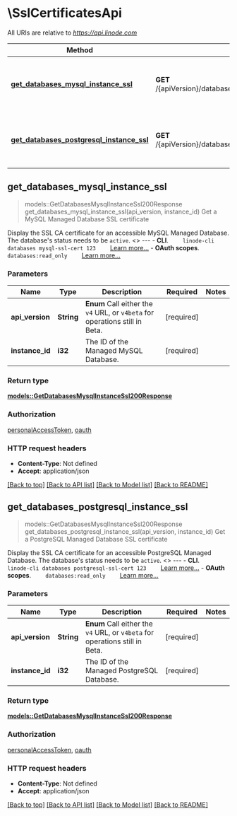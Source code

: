# \SslCertificatesApi

All URIs are relative to *https://api.linode.com*

Method | HTTP request | Description
------------- | ------------- | -------------
[**get_databases_mysql_instance_ssl**](SslCertificatesApi.md#get_databases_mysql_instance_ssl) | **GET** /{apiVersion}/databases/mysql/instances/{instanceId}/ssl | Get a MySQL Managed Database SSL certificate
[**get_databases_postgresql_instance_ssl**](SslCertificatesApi.md#get_databases_postgresql_instance_ssl) | **GET** /{apiVersion}/databases/postgresql/instances/{instanceId}/ssl | Get a PostgreSQL Managed Database SSL certificate



## get_databases_mysql_instance_ssl

> models::GetDatabasesMysqlInstanceSsl200Response get_databases_mysql_instance_ssl(api_version, instance_id)
Get a MySQL Managed Database SSL certificate

Display the SSL CA certificate for an accessible MySQL Managed Database. The database's status needs to be `active`.   <<LB>>  ---   - __CLI__.      ```     linode-cli databases mysql-ssl-cert 123     ```      [Learn more...](https://techdocs.akamai.com/cloud-computing/docs/getting-started-with-the-linode-cli)  - __OAuth scopes__.      ```     databases:read_only     ```      [Learn more...](https://techdocs.akamai.com/linode-api/reference/get-started#oauth)

### Parameters


Name | Type | Description  | Required | Notes
------------- | ------------- | ------------- | ------------- | -------------
**api_version** | **String** | __Enum__ Call either the `v4` URL, or `v4beta` for operations still in Beta. | [required] |
**instance_id** | **i32** | The ID of the Managed MySQL Database. | [required] |

### Return type

[**models::GetDatabasesMysqlInstanceSsl200Response**](get_databases_mysql_instance_ssl_200_response.md)

### Authorization

[personalAccessToken](../README.md#personalAccessToken), [oauth](../README.md#oauth)

### HTTP request headers

- **Content-Type**: Not defined
- **Accept**: application/json

[[Back to top]](#) [[Back to API list]](../README.md#documentation-for-api-endpoints) [[Back to Model list]](../README.md#documentation-for-models) [[Back to README]](../README.md)


## get_databases_postgresql_instance_ssl

> models::GetDatabasesMysqlInstanceSsl200Response get_databases_postgresql_instance_ssl(api_version, instance_id)
Get a PostgreSQL Managed Database SSL certificate

Display the SSL CA certificate for an accessible PostgreSQL Managed Database. The database's status needs to be `active`.   <<LB>>  ---   - __CLI__.      ```     linode-cli databases postgresql-ssl-cert 123     ```      [Learn more...](https://techdocs.akamai.com/cloud-computing/docs/getting-started-with-the-linode-cli)  - __OAuth scopes__.      ```     databases:read_only     ```      [Learn more...](https://techdocs.akamai.com/linode-api/reference/get-started#oauth)

### Parameters


Name | Type | Description  | Required | Notes
------------- | ------------- | ------------- | ------------- | -------------
**api_version** | **String** | __Enum__ Call either the `v4` URL, or `v4beta` for operations still in Beta. | [required] |
**instance_id** | **i32** | The ID of the Managed PostgreSQL Database. | [required] |

### Return type

[**models::GetDatabasesMysqlInstanceSsl200Response**](get_databases_mysql_instance_ssl_200_response.md)

### Authorization

[personalAccessToken](../README.md#personalAccessToken), [oauth](../README.md#oauth)

### HTTP request headers

- **Content-Type**: Not defined
- **Accept**: application/json

[[Back to top]](#) [[Back to API list]](../README.md#documentation-for-api-endpoints) [[Back to Model list]](../README.md#documentation-for-models) [[Back to README]](../README.md)

